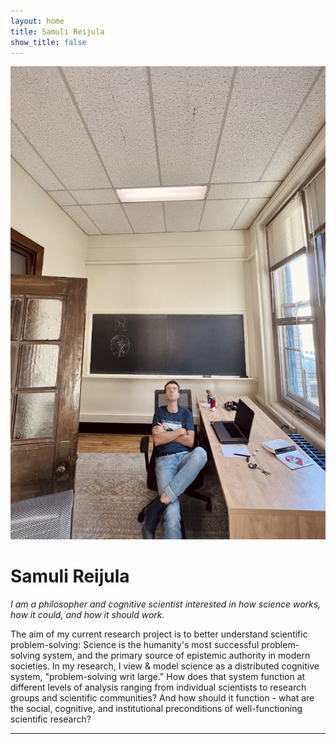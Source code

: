 ```yaml
---
layout: home
title: Samuli Reijula
show_title: false
---
```


<img class="pull-right" src="/assets/reijula-2024-10.jpg"  alt="Samuli Reijula looking at the ceiling" title="Samuli Reijula looking at the ceiling"/>

# Samuli Reijula

*I am a philosopher and cognitive scientist interested in how science works, how it could, and how it should work.*

The aim of my current research project is to better understand scientific problem-solving: Science is the humanity's most successful problem-solving system, and the primary source of epistemic authority in modern societies. In my research, I view & model science as a distributed cognitive system, "problem-solving writ large." How does that system function at different levels of analysis ranging from individual scientists to research groups and scientific communities? And how should it function - what are the social, cognitive, and institutional preconditions of well-functioning scientific research?

<hr>
<br/>   